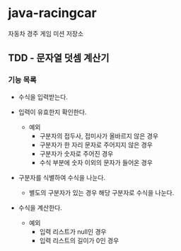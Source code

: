 # java-racingcar
자동차 경주 게임 미션 저장소

## TDD - 문자열 덧셈 계산기

### 기능 목록

- 수식을 입력받는다.

- 입력이 유효한지 확인한다.
    - 예외
        - 구분자의 접두사, 접미사가 올바르지 않은 경우
        - 구분자가 한 자리 문자로 주어지지 않은 경우
        - 구분자가 숫자로 주어진 경우
        - 수식 부분에 숫자 이외의 문자가 들어온 경우

- 구분자를 식별하여 수식을 나눈다.
    - 별도의 구분자가 있는 경우 해당 구분자로 수식을 나눈다.
    
- 수식을 계산한다.
    - 예외
        - 입력 리스트가 null인 경우
        - 입력 리스트의 길이가 0인 경우
